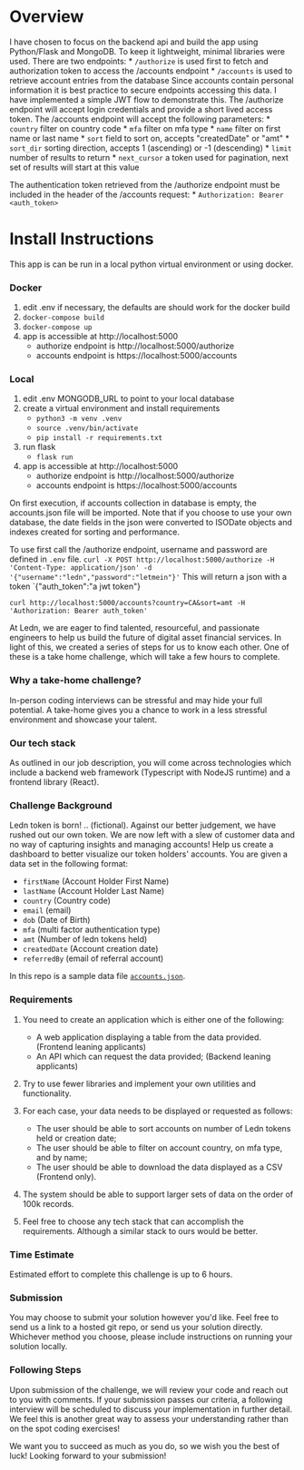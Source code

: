 # Overview
I have chosen to focus on the backend api and build the app using Python/Flask and MongoDB. To keep it lightweight, minimal libraries were used.
There are two endpoints:
    * `/authorize` is used first to fetch and authorization token to access the /accounts endpoint
    * `/accounts` is used to retrieve account entries from the database
Since accounts contain personal information it is best practice to secure endpoints accessing this data. I have implemented a simple JWT flow to demonstrate this.
The /authorize endpoint will accept login credentials and provide a short lived access token.
The /accounts endpoint will accept the following parameters:
    * `country` filter on country code
    * `mfa` filter on mfa type
    * `name` filter on first name or last name
    * `sort` field to sort on, accepts "createdDate" or "amt"
    * `sort_dir` sorting direction, accepts 1 (ascending) or -1 (descending)
    * `limit` number of results to return
    * `next_cursor` a token used for pagination, next set of results will start at this value

The authentication token retrieved from the /authorize endpoint must be included in the header of the /accounts request:
    * `Authorization: Bearer <auth_token>`


# Install Instructions
This app is can be run in a local python virtual environment or using docker.

### Docker
1. edit .env if necessary, the defaults are should work for the docker build
2. `docker-compose build`
3. `docker-compose up`
4. app is accessible at http://localhost:5000
    * authorize endpoint is http://localhost:5000/authorize
    * accounts endpoint is https://localhost:5000/accounts

### Local
1. edit .env MONGODB_URL to point to your local database
2. create a virtual environment and install requirements
    * `python3 -m venv .venv`
    * `source .venv/bin/activate`
    * `pip install -r requirements.txt`
3. run flask
    * `flask run`
4. app is accessible at http://localhost:5000
    * authorize endpoint is http://localhost:5000/authorize
    * accounts endpoint is https://localhost:5000/accounts

On first execution, if accounts collection in database is empty, the accounts.json file will be imported. Note that if you choose to use your own database,
the date fields in the json were converted to ISODate objects and indexes created for sorting and performance.

To use first call the /authorize endpoint, username and password are defined in `.env` file.
`
    curl -X POST http://localhost:5000/authorize -H 'Content-Type: application/json' -d '{"username":"ledn","password":"letmein"}'
`
This will return a json with a token
`{"auth_token":"a jwt token"}

`
    curl http://localhost:5000/accounts?country=CA&sort=amt -H 'Authorization: Bearer auth_token'
`



At Ledn, we are eager to find talented, resourceful, and passionate engineers to help us build the future of digital asset financial services. In light of this, we created a series of steps for us to know each other. One of these is a take home challenge, which will take a few hours to complete.

### Why a take-home challenge?
In-person coding interviews can be stressful and may hide your full potential. A take-home gives you a chance to work in a less stressful environment and showcase your talent.

### Our tech stack
As outlined in our job description, you will come across technologies which include a backend web framework (Typescript with NodeJS runtime) and a frontend library (React).

### Challenge Background
Ledn token is born! .. (fictional). Against our better judgement, we have rushed out our own token. We are now left with a slew of customer data and no way of capturing insights and managing accounts! Help us create a dashboard to better visualize our token holders' accounts. You are given a data set in the following format:
* `firstName` (Account Holder First Name)
* `lastName` (Account Holder Last Name)
* `country` (Country code)
* `email` (email)
* `dob` (Date of Birth)
* `mfa` (multi factor authentication type)
* `amt` (Number of ledn tokens held)
* `createdDate` (Account creation date)
* `referredBy` (email of referral account)

In this repo is a sample data file [`accounts.json`](/accounts.json).

### Requirements
1. You need to create an application which is either one of the following:
    * A web application displaying a table from the data provided. (Frontend leaning applicants)
    * An API which can request the data provided; (Backend leaning applicants)
  
2. Try to use fewer libraries and implement your own utilities and functionality.

3. For each case, your data needs to be displayed or requested as follows:
    * The user should be able to sort accounts on number of Ledn tokens held or creation date;
    * The user should be able to filter on account country, on mfa type, and by name;
    * The user should be able to download the data displayed as a CSV (Frontend only).
    
4. The system should be able to support larger sets of data on the order of 100k records.
   
5. Feel free to choose any tech stack that can accomplish the requirements. Although a similar stack to ours would be better.
   
### Time Estimate
Estimated effort to complete this challenge is up to 6 hours.

### Submission
You may choose to submit your solution however you'd like. Feel free to send us a link to a hosted git repo, or send us your solution directly. Whichever method you choose, please include instructions on running your solution locally.

### Following Steps
Upon submission of the challenge, we will review your code and reach out to you with comments. If your submission passes our criteria, a following interview will be scheduled to discuss your implementation in further detail. We feel this is another great way to assess your understanding rather than on the spot coding exercises!

We want you to succeed as much as you do, so we wish you the best of luck! Looking forward to your submission!

